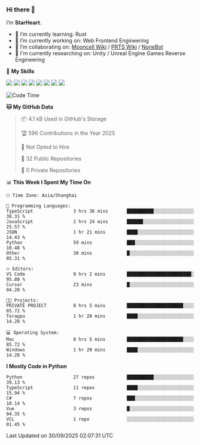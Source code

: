 ### Hi there 👋

I’m **StarHeart**.

- 🌱 I’m currently learning: Rust
- 🔭 I’m currently working on: Web Frontend Engineering
- 👯 I’m collaborating on: [Mooncell Wiki](https://fgo.wiki/) / [PRTS Wiki](http://prts.wiki/) / [NoneBot](https://github.com/nonebot)
- 🔬 I'm currently researching on: Unity / Unreal Engine Games Reverse Engineering

🌟 **My Skills**

![](https://img.shields.io/badge/-Python-3e74a2?style=flat-square&logo=Python&logoColor=fff)
![](https://img.shields.io/badge/-Node.js-339933?style=flat-square&logo=node.js&logoColor=fff)
![](https://img.shields.io/badge/-Vue-4fc08d?style=flat-square&logo=vue.js&logoColor=fff)
![](https://img.shields.io/badge/-React-2d98ce?style=flat-square&logo=React&logoColor=fff)
![](https://img.shields.io/badge/-TypeScript-3178C6?style=flat-square&logo=TypeScript&logoColor=fff)
![](https://img.shields.io/badge/-Docker-2496ED?style=flat-square&logo=Docker&logoColor=fff)
![](https://img.shields.io/badge/-Linux-000000?style=flat-square&logo=Linux&logoColor=fff)
![](https://img.shields.io/badge/-Dotnet-512bd4?style=flat-square&logo=.net&logoColor=fff)

<!--START_SECTION:waka-->
![Code Time](http://img.shields.io/badge/Code%20Time-1%2C799%20hrs%2019%20mins-blue)

**🐱 My GitHub Data** 

> 📦 4.1 kB Used in GitHub's Storage 
 > 
> 🏆 596 Contributions in the Year 2025
 > 
> 🚫 Not Opted to Hire
 > 
> 📜 32 Public Repositories 
 > 
> 🔑 0 Private Repositories 
 > 
📊 **This Week I Spent My Time On** 

```text
🕑︎ Time Zone: Asia/Shanghai

💬 Programming Languages: 
TypeScript               3 hrs 36 mins       ██████████░░░░░░░░░░░░░░░   38.31 % 
JavaScript               2 hrs 24 mins       ██████░░░░░░░░░░░░░░░░░░░   25.57 % 
JSON                     1 hr 21 mins        ████░░░░░░░░░░░░░░░░░░░░░   14.43 % 
Python                   59 mins             ███░░░░░░░░░░░░░░░░░░░░░░   10.48 % 
Other                    30 mins             █░░░░░░░░░░░░░░░░░░░░░░░░   05.31 % 

🔥 Editors: 
VS Code                  9 hrs 2 mins        ████████████████████████░   95.80 % 
Cursor                   23 mins             █░░░░░░░░░░░░░░░░░░░░░░░░   04.20 % 

🐱‍💻 Projects: 
PRIVATE PROJECT          8 hrs 5 mins        █████████████████████░░░░   85.72 % 
Torappu                  1 hr 20 mins        ████░░░░░░░░░░░░░░░░░░░░░   14.28 % 

💻 Operating System: 
Mac                      8 hrs 5 mins        █████████████████████░░░░   85.72 % 
Windows                  1 hr 20 mins        ████░░░░░░░░░░░░░░░░░░░░░   14.28 % 
```

**I Mostly Code in Python** 

```text
Python                   27 repos            ██████████░░░░░░░░░░░░░░░   39.13 % 
TypeScript               11 repos            ████░░░░░░░░░░░░░░░░░░░░░   15.94 % 
C#                       7 repos             ███░░░░░░░░░░░░░░░░░░░░░░   10.14 % 
Vue                      3 repos             █░░░░░░░░░░░░░░░░░░░░░░░░   04.35 % 
VCL                      1 repo              ░░░░░░░░░░░░░░░░░░░░░░░░░   01.45 % 
```




 Last Updated on 30/09/2025 02:07:31 UTC
<!--END_SECTION:waka-->
